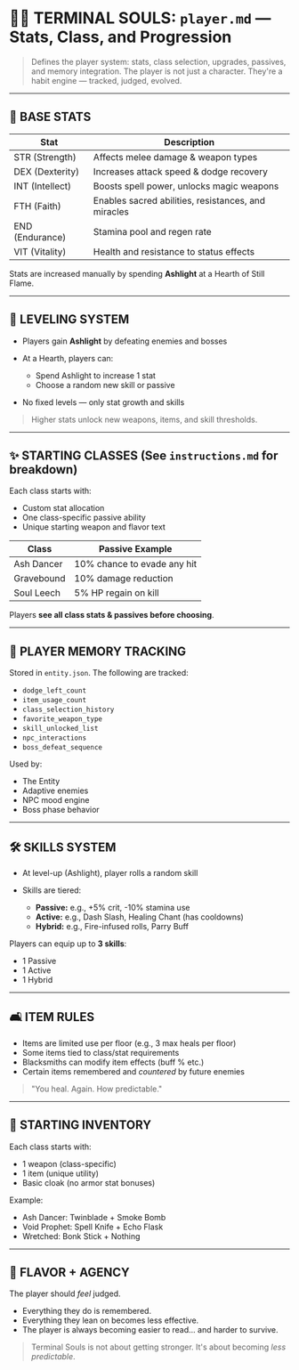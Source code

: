# 🧑‍💻 TERMINAL SOULS: `player.md` — Stats, Class, and Progression

> Defines the player system: stats, class selection, upgrades, passives, and memory integration.
> The player is not just a character. They're a habit engine — tracked, judged, evolved.

---

## 🤺 BASE STATS

| Stat            | Description                                         |
| --------------- | --------------------------------------------------- |
| STR (Strength)  | Affects melee damage & weapon types                 |
| DEX (Dexterity) | Increases attack speed & dodge recovery             |
| INT (Intellect) | Boosts spell power, unlocks magic weapons           |
| FTH (Faith)     | Enables sacred abilities, resistances, and miracles |
| END (Endurance) | Stamina pool and regen rate                         |
| VIT (Vitality)  | Health and resistance to status effects             |

Stats are increased manually by spending **Ashlight** at a Hearth of Still Flame.

---

## 🔸 LEVELING SYSTEM

* Players gain **Ashlight** by defeating enemies and bosses
* At a Hearth, players can:

  * Spend Ashlight to increase 1 stat
  * Choose a random new skill or passive
* No fixed levels — only stat growth and skills

> Higher stats unlock new weapons, items, and skill thresholds.

---

## ✨ STARTING CLASSES (See `instructions.md` for breakdown)

Each class starts with:

* Custom stat allocation
* One class-specific passive ability
* Unique starting weapon and flavor text

| Class      | Passive Example             |
| ---------- | --------------------------- |
| Ash Dancer | 10% chance to evade any hit |
| Gravebound | 10% damage reduction        |
| Soul Leech | 5% HP regain on kill        |

Players **see all class stats & passives before choosing**.

---

## 🧬 PLAYER MEMORY TRACKING

Stored in `entity.json`. The following are tracked:

* `dodge_left_count`
* `item_usage_count`
* `class_selection_history`
* `favorite_weapon_type`
* `skill_unlocked_list`
* `npc_interactions`
* `boss_defeat_sequence`

Used by:

* The Entity
* Adaptive enemies
* NPC mood engine
* Boss phase behavior

---

## 🛠️ SKILLS SYSTEM

* At level-up (Ashlight), player rolls a random skill
* Skills are tiered:

  * **Passive:** e.g., +5% crit, -10% stamina use
  * **Active:** e.g., Dash Slash, Healing Chant (has cooldowns)
  * **Hybrid:** e.g., Fire-infused rolls, Parry Buff

Players can equip up to **3 skills**:

* 1 Passive
* 1 Active
* 1 Hybrid

---

## 🛋️ ITEM RULES

* Items are limited use per floor (e.g., 3 max heals per floor)
* Some items tied to class/stat requirements
* Blacksmiths can modify item effects (buff % etc.)
* Certain items remembered and *countered* by future enemies

> "You heal. Again. How predictable."

---

## 🚗 STARTING INVENTORY

Each class starts with:

* 1 weapon (class-specific)
* 1 item (unique utility)
* Basic cloak (no armor stat bonuses)

Example:

* Ash Dancer: Twinblade + Smoke Bomb
* Void Prophet: Spell Knife + Echo Flask
* Wretched: Bonk Stick + Nothing

---

## 🌈 FLAVOR + AGENCY

The player should *feel* judged.

* Everything they do is remembered.
* Everything they lean on becomes less effective.
* The player is always becoming easier to read... and harder to survive.

> Terminal Souls is not about getting stronger.
> It's about becoming *less predictable*.
